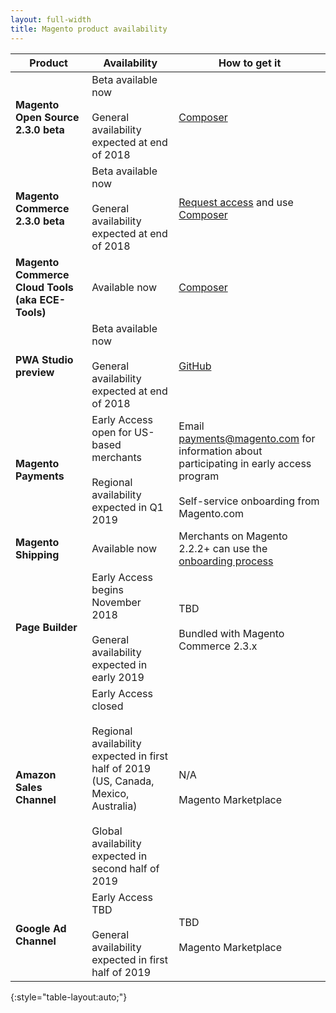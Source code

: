 ```yaml
---
layout: full-width
title: Magento product availability
---
```


| Product                                          | Availability                                                                                                                                                               | How to get it                                                                                                                                                            |
|--------------------------------------------------|----------------------------------------------------------------------------------------------------------------------------------------------------------------------------|--------------------------------------------------------------------------------------------------------------------------------------------------------------------------|
| **Magento Open Source 2.3.0 beta**               | Beta available now<br><br>General availability expected at end of 2018                                                                                                     | [Composer](https://devdocs.magento.com/guides/v2.3/release-notes/2.3.0-install.html)                                                                                     |
| **Magento Commerce 2.3.0 beta**                  | Beta available now<br><br>General availability expected at end of 2018                                                                                                     | [Request access](https://partners.magento.com/portal/pre-release-agreement) and use [Composer](https://devdocs.magento.com/guides/v2.3/release-notes/2.3.0-install.html) |
| **Magento Commerce Cloud Tools (aka ECE-Tools)** | Available now                                                                                                                                                              | [Composer](https://devdocs.magento.com/guides/v2.1/cloud/project/ece-tools-update.html)                                                                                  |
| **PWA Studio preview**                           | Beta available now<br><br>General availability expected at end of 2018                                                                                                     | [GitHub](https://magento-research.github.io/pwa-studio/)                                                                                                                 |
| **Magento Payments**                             | Early Access open for US-based merchants<br><br>Regional availability expected in Q1 2019                                                                                  | Email payments@magento.com for information about participating in early access program<br><br>Self-service onboarding from Magento.com                                   |
| **Magento Shipping**                             | Available now                                                                                                                                                              | Merchants on Magento 2.2.2+ can use the [onboarding process](https://account.magento.com/shipping/onboarding/start   )                                                   |
| **Page Builder**                                 | Early Access begins November 2018<br><br>General availability expected in early 2019                                                                                       | TBD<br><br>Bundled with Magento Commerce 2.3.x                                                                                                                           |
| **Amazon Sales Channel**                         | Early Access closed<br><br>Regional availability expected in first half of 2019 (US, Canada, Mexico, Australia)<br><br>Global availability expected in second half of 2019 | N/A<br><br>Magento Marketplace                                                                                                                                           |
| **Google Ad Channel**                            | Early Access TBD<br><br>General availability expected in first half of 2019                                                                                                | TBD<br><br>Magento Marketplace                                                                                                                                           |
{:style="table-layout:auto;"}